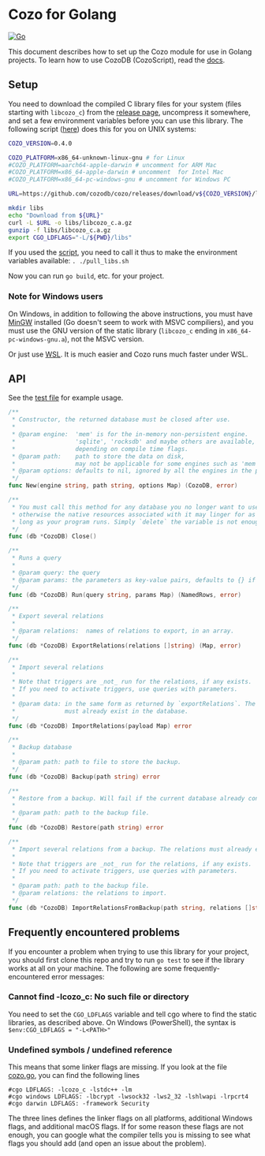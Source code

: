 # Cozo for Golang

[![Go](https://img.shields.io/github/v/release/cozodb/cozo-lib-go)](https://github.com/cozodb/cozo-lib-go)

This document describes how to set up the Cozo module for use in Golang projects.
To learn how to use CozoDB (CozoScript), read the [docs](https://docs.cozodb.org/en/latest/index.html).

## Setup

You need to download the compiled C library files for your system
(files starting with `libcozo_c`) from the [release page](https://github.com/cozodb/cozo/releases), 
uncompress it somewhere, and set a few environment
variables before you can use this library.
The following script ([here](pull_libs.sh)) does this for you on UNIX systems:

```bash
COZO_VERSION=0.4.0

COZO_PLATFORM=x86_64-unknown-linux-gnu # for Linux
#COZO_PLATFORM=aarch64-apple-darwin # uncomment for ARM Mac
#COZO_PLATFORM=x86_64-apple-darwin # uncomment  for Intel Mac
#COZO_PLATFORM=x86_64-pc-windows-gnu # uncomment for Windows PC

URL=https://github.com/cozodb/cozo/releases/download/v${COZO_VERSION}/libcozo_c-${COZO_VERSION}-${COZO_PLATFORM}.a.gz

mkdir libs
echo "Download from ${URL}"
curl -L $URL -o libs/libcozo_c.a.gz
gunzip -f libs/libcozo_c.a.gz
export CGO_LDFLAGS="-L/${PWD}/libs"
```

If you used the [script](pull_libs.sh), you need to call it thus
to make the environment variables available: `. ./pull_libs.sh`

Now you can run `go build`, etc. for your project.

### Note for Windows users

On Windows, in addition to following the above instructions, 
you must have [MinGW](https://www.mingw-w64.org/) installed 
(Go doesn't seem to work with MSVC compiliers), and you must use 
the GNU version of the static library (`libcozo_c` ending in `x86_64-pc-windows-gnu.a`),
not the MSVC version.

Or just use [WSL](https://learn.microsoft.com/en-us/windows/wsl/install).
It is much easier and Cozo runs much faster under WSL.

## API

See the [test file](cozo_test.go) for example usage.

```go
/**
 * Constructor, the returned database must be closed after use.
 *
 * @param engine:  'mem' is for the in-memory non-persistent engine.
 *                 'sqlite', 'rocksdb' and maybe others are available,
 *                 depending on compile time flags.
 * @param path:    path to store the data on disk,
 *                 may not be applicable for some engines such as 'mem'
 * @param options: defaults to nil, ignored by all the engines in the published NodeJS artefact
 */
func New(engine string, path string, options Map) (CozoDB, error)

/**
 * You must call this method for any database you no longer want to use:
 * otherwise the native resources associated with it may linger for as
 * long as your program runs. Simply `delete` the variable is not enough.
 */
func (db *CozoDB) Close()

/**
 * Runs a query
 *
 * @param query: the query
 * @param params: the parameters as key-value pairs, defaults to {} if nil
 */
func (db *CozoDB) Run(query string, params Map) (NamedRows, error)

/**
 * Export several relations
 *
 * @param relations:  names of relations to export, in an array.
 */
func (db *CozoDB) ExportRelations(relations []string) (Map, error)

/**
 * Import several relations
 *
 * Note that triggers are _not_ run for the relations, if any exists.
 * If you need to activate triggers, use queries with parameters.
 *
 * @param data: in the same form as returned by `exportRelations`. The relations
 *              must already exist in the database.
 */
func (db *CozoDB) ImportRelations(payload Map) error

/**
 * Backup database
 *
 * @param path: path to file to store the backup.
 */
func (db *CozoDB) Backup(path string) error

/**
 * Restore from a backup. Will fail if the current database already contains data.
 *
 * @param path: path to the backup file.
 */
func (db *CozoDB) Restore(path string) error

/**
 * Import several relations from a backup. The relations must already exist in the database.
 *
 * Note that triggers are _not_ run for the relations, if any exists.
 * If you need to activate triggers, use queries with parameters.
 *
 * @param path: path to the backup file.
 * @param relations: the relations to import.
 */
func (db *CozoDB) ImportRelationsFromBackup(path string, relations []string) error
```

## Frequently encountered problems

If you encounter a problem when trying to use this library for your project,
you should first clone this repo and try to run `go test` to see
if the library works at all on your machine.
The following are some frequently-encountered error messages:

### Cannot find -lcozo_c: No such file or directory

You need to set the `CGO_LDFLAGS` variable and tell cgo where to find
the static libraries, as described above.
On Windows (PowerShell), the syntax is `$env:CGO_LDFLAGS = "-L<PATH>"`

### Undefined symbols / undefined reference

This means that some linker flags are missing. If you look at the file 
[cozo.go](cozo.go), you can find the following lines

```
#cgo LDFLAGS: -lcozo_c -lstdc++ -lm
#cgo windows LDFLAGS: -lbcrypt -lwsock32 -lws2_32 -lshlwapi -lrpcrt4
#cgo darwin LDFLAGS: -framework Security
```

The three lines defines the linker flags on all platforms, additional
Windows flags, and additional macOS flags. If for some reason these flags
are not enough, you can google what the compiler tells you is missing
to see what flags you should add (and open an issue about the problem).